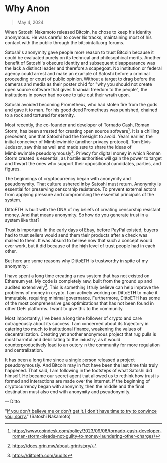 <script setup>
import Author from './Author.vue'
</script>

# Why Anon

<Author  />

> May 4, 2024

When Satoshi Nakamoto released Bitcoin, he chose to keep his identity anonymous. He was careful to cover his tracks, maintaining most of his contact with the public through the bitcointalk.org forums.

Satoshi's anonymity gave people more reason to trust Bitcoin because it could be evaluated purely on its technical and philosophical merits. Another benefit of Satoshi's obscure identity and subsequent disappearance was the lack a distinct leader and therefore a scapegoat. No institution or federal agency could arrest and make an example of Satoshi before a criminal proceeding or court of public opinion. Without a target to drag before the cameras and media as their poster child for "why you should not create open source software that gives financial freedom to the people", the institutions in power had no one to take out their wrath upon.

Satoshi avoided becoming Prometheus, who had stolen fire from the gods and gave it to man. For his good deed Prometheus was punished, chained to a rock and tortured for eternity.

Most recently, the co-founder and developer of Tornado Cash, Roman Storm, has been arrested for creating open source software[^1]. It is a chilling precedent, one that Satoshi had the foresight to avoid. Years earlier, the initial conceiver of Mimblewimble (another privacy protocol), Tom Elvis Jedusor, saw this as well and made sure to share the ideas of Mimblewimble pseudonymously[^2]. Privacy for digital money in which Roman Storm created is essential, as hostile authorities will gain the power to target and thwart the ones who support their oppositional candidates, parties, and figures.

The beginnings of cryptocurrency began with anonymity and pseudonymity. That culture ushered in by Satoshi must return. Anonymity is essential for preserving censorship resistance. To prevent external actors from applying pressure and compromising the essential principals of the system.

DittoETH is built with the DNA of my beliefs of creating censorship resistant money. And that means anonymity. So how do you generate trust in a system like that?

Trust is important. In the early days of Ebay, before PayPal existed, buyers had to trust sellers would send them their products after a check was mailed to them. It was absurd to believe now that such a concept would ever work, but it did because of the high level of trust people had in each other.

But here are some reasons why DittoETH is trustworthy in spite of my anonymity:

I have spent a long time creating a new system that has not existed on Ethereum yet. My code is completely new, built from the ground up and audited extensively[^3]. This is something I truly believe can help improve the problems of money in crypto. I am actively working on DittoETH to make it immutable, requiring minimal governance. Furthermore, DittoETH has some of the most comprehensive gas optimizations that has not been found in other DeFi platforms. I want to give this to the community.

Most importantly, I've been a long time follower of crypto and care outrageously about its success. I am concerned about its trajectory in catering too much to institutional finance, weakening the values of decentralization. Creating yet another anonymous project that rug pulls is most harmful and debilitating to the industry, as it would counterproductively lead to an outcry in the community for more regulation and centralization.

It has been a long time since a single person released a project pseudonymously. And Bitcoin may in fact have been the last time this truly happened. That said, I am following in the footsteps of what Satoshi did himself. He became our secret agent that allowed us to rethink how trust is formed and interactions are made over the internet. If the beginning of cryptocurrency began with anonymity, then the middle and the final destination must also end with anonymity and pseudonymity.

-- Ditto

"[If you don't believe me or don't get it, I don't have time to try to convince you, sorry.](https://bitcointalk.org/index.php?topic=532.msg6269#msg6269)" (Satoshi Nakamoto)

[^1]: https://www.coindesk.com/policy/2023/09/06/tornado-cash-developer-roman-storm-pleads-not-guilty-to-money-laundering-other-charges/
[^2]: https://docs.grin.mw/about-grin/story/
[^3]: https://dittoeth.com/audits
